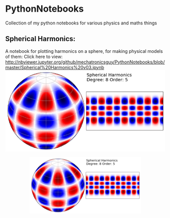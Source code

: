 # PythonNotebooks
Collection of my python notebooks for various physics and maths things

## Spherical Harmonics:
A notebook for plotting harmonics on a sphere, for making physical models of them: 
Click here to view: 
http://nbviewer.jupyter.org/github/mechatronicsguy/PythonNotebooks/blob/master/Spherical%20Harmonics%20v03.ipynb
![](https://github.com/mechatronicsguy/PythonNotebooks/blob/master/plots/spherical%20example%20v01.png?raw=true)

<p align="center">
  <a>
  <img src="https://github.com/mechatronicsguy/PythonNotebooks/blob/master/plots/spherical%20example%20v01.png" width="350" title="spherical harmonics"></a>
</p>
